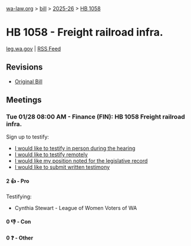 [wa-law.org](/) > [bill](/bill/) > [2025-26](/bill/2025-26/) > [HB 1058](/bill/2025-26/hb/1058/)

# HB 1058 - Freight railroad infra.
[leg.wa.gov](https://app.leg.wa.gov/billsummary?BillNumber=1058&Year=2025&Initiative=false) | [RSS Feed](./rss.xml)

## Revisions
* [Original Bill](1/)

## Meetings
### Tue 01/28 08:00 AM - Finance (FIN): HB 1058 Freight railroad infra.
Sign up to testify:
* [I would like to testify in person during the hearing](https://app.leg.wa.gov/csi/Testifier/Add?chamber=House&mId=32534&aId=161890&caId=25070&tId=1)
* [I would like to testify remotely](https://app.leg.wa.gov/csi/Testifier/Add?chamber=House&mId=32534&aId=161890&caId=25070&tId=2)
* [I would like my position noted for the legislative record](https://app.leg.wa.gov/csi/Testifier/Add?chamber=House&mId=32534&aId=161890&caId=25070&tId=3)
* [I would like to submit written testimony](https://app.leg.wa.gov/csi/Testifier/Add?chamber=House&mId=32534&aId=161890&caId=25070&tId=4)

#### 2 👍 - Pro
Testifying:
* Cynthia Stewart - League of Women Voters of WA

#### 0 👎 - Con

#### 0 ❓ - Other
